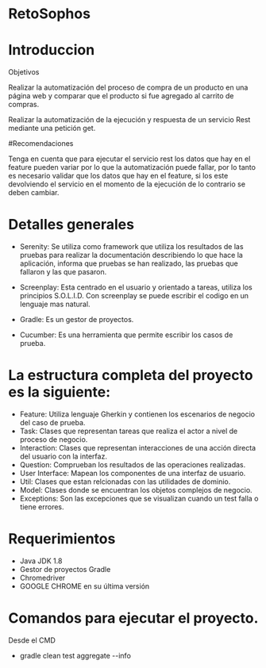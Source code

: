 # RetoSophos

# Introduccion

Objetivos

Realizar la automatización del proceso de compra de un producto en una página web y comparar que el producto si fue agregado al carrito de compras.

Realizar la automatización de la ejecución y respuesta de un servicio Rest mediante una petición get.

#Recomendaciones

Tenga en cuenta que para ejecutar el servicio rest los datos que hay en el feature pueden variar por lo que la automatización puede fallar, por lo tanto
es necesario validar que los datos que hay en el feature, si los este devolviendo el servicio en el momento de la ejecución de lo contrario se deben cambiar.

# Detalles generales

* Serenity: Se utiliza como framework que utiliza los resultados de las pruebas para realizar la documentación describiendo lo que hace la aplicación, 
informa que pruebas se han realizado, las pruebas que fallaron y las que pasaron. 

* Screenplay: Esta centrado en el usuario y orientado a tareas, utiliza los principios S.O.L.I.D. Con screenplay se puede escribir el codigo en un lenguaje 
mas natural.

* Gradle: Es un gestor de proyectos.

* Cucumber: Es una herramienta que permite escribir los casos de prueba.

# La estructura completa del proyecto es la siguiente:


* Feature: Utiliza lenguaje Gherkin y contienen los escenarios de negocio del caso de prueba. 
* Task: Clases que representan tareas que realiza el actor a nivel de proceso de negocio. 
* Interaction: Clases que representan interacciones de una acción directa del usuario con la interfaz.
* Question: Comprueban los resultados de las operaciones realizadas. 
* User Interface: Mapean los componentes de una interfaz de usuario. 
* Util: Clases que estan relcionadas con las utilidades de dominio. 
* Model: Clases donde se encuentran los objetos complejos de negocio.
* Exceptions: Son las excepciones que se visualizan cuando un test falla o tiene errores. 


# Requerimientos


* Java JDK 1.8 
* Gestor de proyectos Gradle 
* Chromedriver
* GOOGLE CHROME en su última versión


# Comandos para ejecutar el proyecto.


Desde el CMD

* gradle clean test aggregate --info 

